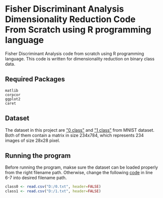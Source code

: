 # Fisher Discriminant Analysis Dimensionality Reduction Code From Scratch using R programming language
Fisher Discriminant Analysis code from scratch using R programming language. This code is written for dimensionality reduction on binary class data.

## Required Packages
`matlib`<br>
`corpcor`<br>
`ggplot2`<br>
`caret`<br>

## Dataset
The dataset in this project are ["0 class"](https://github.com/liemwellys/LinearDiscriminantAnalysis-R-FromScratch/blob/master/0.txt) and ["1 class"](https://github.com/liemwellys/LinearDiscriminantAnalysis-R-FromScratch/blob/master/1.txt) from MNIST dataset. Both of them contain a matrix in size 234x784, which represents 234 images of size 28x28 pixel.

## Running the program
Before running the program, makse sure the dataset can be loaded properly from the right filename path. Otherwise, change the following [code](https://github.com/liemwellys/LinearDiscriminantAnalysis-R-FromScratch/blob/master/LDA.R) in line 6-7 into desired filename path.

```R
class0 <- read.csv("D:/0.txt", header=FALSE)
class1 <- read.csv("D:/1.txt", header=FALSE)
```
